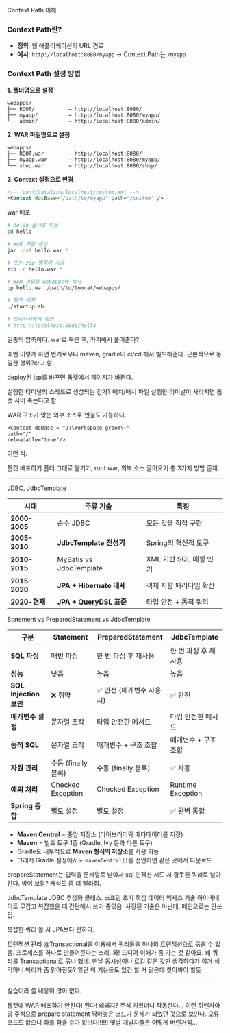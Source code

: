 Context Path 이해

### Context Path란?

- **정의**: 웹 애플리케이션의 URL 경로
- **예시**: `http://localhost:8080/myapp` → Context Path는 `/myapp`

### Context Path 설정 방법

**1. 폴더명으로 설정**

```
webapps/
├── ROOT/           → http://localhost:8080/
├── myapp/          → http://localhost:8080/myapp/
└── admin/          → http://localhost:8080/admin/
```

**2. WAR 파일명으로 설정**

```
webapps/
├── ROOT.war        → http://localhost:8080/
├── myapp.war       → http://localhost:8080/myapp/
└── shop.war        → http://localhost:8080/shop/
```

**3. Context 설정으로 변경**

```xml
<!-- conf/Catalina/localhost/custom.xml -->
<Context docBase="/path/to/myapp" path="/custom" />
```


war 배포

```bash
# hello 폴더로 이동
cd hello

# WAR 파일 생성
jar -cvf hello.war *

# 또는 zip 명령어 사용
zip -r hello.war *
```

```bash
# WAR 파일을 webapps에 복사
cp hello.war /path/to/tomcat/webapps/

# 톰캣 시작
./startup.sh

# 브라우저에서 확인
# http://localhost:8080/hello
```


일종의 압축이다.
war로 묶은 후, 카피해서 풀어준다?

매번 이렇게 하면 번거로우니 maven, gradle이 ci/cd 해서 빌드해준다.
근본적으로 동일한 행위?라고 함.

deploy된 jsp를 바꾸면 톰캣에서 페이지가 바뀐다.

실행한 터미널의 스레드로 생성되는 건가? 배치/배시 파일 실행한 터미널이 사라지면 톰캣 서버 죽는다고 함.

WAR 구조가 맞는 외부 소스로 연결도 가능하다.
```
<Context doBase = "D:\Workspace-groom\~"
path="/"
reloadable="true"/>
```
이런 식.

톰캣 배포하기
폴더 그대로 옮기기, root.war, 외부 소스 끌어오기 총 3가지 방법 존재.

---

JDBC, JdbcTemplate

| 시대            | 주류 기술                   | 특징               |
| ------------- | ----------------------- | ---------------- |
| **2000-2005** | 순수 JDBC                 | 모든 것을 직접 구현      |
| **2005-2010** | **JdbcTemplate 전성기**    | Spring의 혁신적 도구   |
| **2010-2015** | MyBatis vs JdbcTemplate | XML 기반 SQL 매핑 인기 |
| **2015-2020** | **JPA + Hibernate 대세**  | 객체 지향 패러다임 확산    |
| **2020-현재**   | **JPA + QueryDSL 표준**   | 타입 안전 + 동적 쿼리    |

Statement vs PreparedStatement vs JdbcTemplate

| 구분                   | Statement         | PreparedStatement | JdbcTemplate      |
| -------------------- | ----------------- | ----------------- | ----------------- |
| **SQL 파싱**           | 매번 파싱             | 한 번 파싱 후 재사용      | 한 번 파싱 후 재사용      |
| **성능**               | 낮음                | 높음                | 높음                |
| **SQL Injection 보안** | ❌ 취약              | ✅ 안전 (매개변수 사용 시)  | ✅ 안전              |
| **매개변수 설정**          | 문자열 조작            | 타입 안전한 메서드        | 타입 안전한 메서드        |
| **동적 SQL**           | 문자열 조작            | 매개변수 + 구조 조합      | 매개변수 + 구조 조합      |
| **자원 관리**            | 수동 (finally 블록)   | 수동 (finally 블록)   | ✅ 자동              |
| **예외 처리**            | Checked Exception | Checked Exception | Runtime Exception |
| **Spring 통합**        | 별도 설정             | 별도 설정             | ✅ 완벽 통합           |

- **Maven Central** = 중앙 저장소 (라이브러리와 메타데이터를 저장)
- **Maven** = 빌드 도구 1종 (Gradle, Ivy 등과 다른 도구)
- Gradle도 내부적으로 **Maven 형식의 저장소**를 사용 가능
- 그래서 Gradle 설정에서도 `mavenCentral()`를 선언하면 같은 곳에서 다운로드


prepareStatement는 입력을 문자열로 받아서 sql 인젝션 시도 시 잘못된 쿼리로 날아간다. 방어 보장?
캐싱도 좀 더 빨라짐.

JdbcTemplate
JDBC 추상화 클래스. 스프링 초기 핵심 데이터 액세스 기술
하이버네이트 무겁고 복잡했을 때 간단해서 쓰기 좋았음.
사장된 기술은 아닌데, 메인으로는 안쓰임.

복잡한 쿼리 쓸 시 JPA보다 편하다.

트랜잭션 관리
@Transactional을 이용해서 쿼리들을 하나의 트랜잭션으로 묶을 수 있음.
프로세스를 하나로 만들어준다는 소리. 와! 드디어 이해가 좀 가는 것 같아요.
왜 쿼리를 Transactional로 묶나 했네. 맨날 동시성이나 로킹 같은 것만 생각하다가 이거 생각하니 머리가 좀 맑아진듯? 일단 이 기능들도 있긴 할 거 같은데 찾아봐야 할듯

---

실습이라 쓸 내용이 많이 없다.

톰캣에 WAR 배포하기
안된다!
된다!
왜돼지?
주석 지웠더니 작동한다... 이런 쥐엔자아앙
주석으로 prepare statement 막아놓은 코드가 문제가 되었던 것으로 보인다.
오류코드도 없으니 화를 참을 수가 없!!!다!!!!!!
옛날 개발자들은 어떻게 버틴거임...